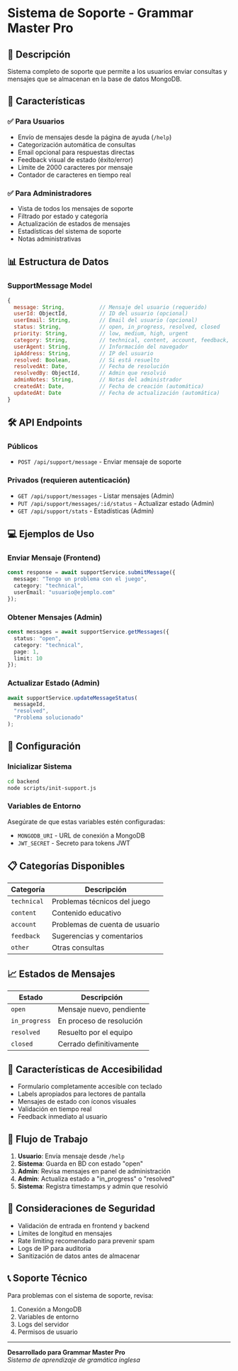 # Sistema de Soporte - Grammar Master Pro

## 📝 Descripción
Sistema completo de soporte que permite a los usuarios enviar consultas y mensajes que se almacenan en la base de datos MongoDB.

## 🚀 Características

### ✅ Para Usuarios
- Envío de mensajes desde la página de ayuda (`/help`)
- Categorización automática de consultas
- Email opcional para respuestas directas
- Feedback visual de estado (éxito/error)
- Límite de 2000 caracteres por mensaje
- Contador de caracteres en tiempo real

### ✅ Para Administradores
- Vista de todos los mensajes de soporte
- Filtrado por estado y categoría
- Actualización de estados de mensajes
- Estadísticas del sistema de soporte
- Notas administrativas

## 📊 Estructura de Datos

### SupportMessage Model
```javascript
{
  message: String,           // Mensaje del usuario (requerido)
  userId: ObjectId,          // ID del usuario (opcional)
  userEmail: String,         // Email del usuario (opcional)
  status: String,            // open, in_progress, resolved, closed
  priority: String,          // low, medium, high, urgent
  category: String,          // technical, content, account, feedback, other
  userAgent: String,         // Información del navegador
  ipAddress: String,         // IP del usuario
  resolved: Boolean,         // Si está resuelto
  resolvedAt: Date,          // Fecha de resolución
  resolvedBy: ObjectId,      // Admin que resolvió
  adminNotes: String,        // Notas del administrador
  createdAt: Date,           // Fecha de creación (automática)
  updatedAt: Date            // Fecha de actualización (automática)
}
```

## 🛠️ API Endpoints

### Públicos
- `POST /api/support/message` - Enviar mensaje de soporte

### Privados (requieren autenticación)
- `GET /api/support/messages` - Listar mensajes (Admin)
- `PUT /api/support/messages/:id/status` - Actualizar estado (Admin)
- `GET /api/support/stats` - Estadísticas (Admin)

## 💻 Ejemplos de Uso

### Enviar Mensaje (Frontend)
```typescript
const response = await supportService.submitMessage({
  message: "Tengo un problema con el juego",
  category: "technical",
  userEmail: "usuario@ejemplo.com"
});
```

### Obtener Mensajes (Admin)
```typescript
const messages = await supportService.getMessages({
  status: "open",
  category: "technical",
  page: 1,
  limit: 10
});
```

### Actualizar Estado (Admin)
```typescript
await supportService.updateMessageStatus(
  messageId, 
  "resolved", 
  "Problema solucionado"
);
```

## 🔧 Configuración

### Inicializar Sistema
```bash
cd backend
node scripts/init-support.js
```

### Variables de Entorno
Asegúrate de que estas variables estén configuradas:
- `MONGODB_URI` - URL de conexión a MongoDB
- `JWT_SECRET` - Secreto para tokens JWT

## 📋 Categorías Disponibles

| Categoría | Descripción |
|-----------|-------------|
| `technical` | Problemas técnicos del juego |
| `content` | Contenido educativo |
| `account` | Problemas de cuenta de usuario |
| `feedback` | Sugerencias y comentarios |
| `other` | Otras consultas |

## 📈 Estados de Mensajes

| Estado | Descripción |
|--------|-------------|
| `open` | Mensaje nuevo, pendiente |
| `in_progress` | En proceso de resolución |
| `resolved` | Resuelto por el equipo |
| `closed` | Cerrado definitivamente |

## 🎯 Características de Accesibilidad

- Formulario completamente accesible con teclado
- Labels apropiados para lectores de pantalla
- Mensajes de estado con íconos visuales
- Validación en tiempo real
- Feedback inmediato al usuario

## 🔄 Flujo de Trabajo

1. **Usuario**: Envía mensaje desde `/help`
2. **Sistema**: Guarda en BD con estado "open"
3. **Admin**: Revisa mensajes en panel de administración
4. **Admin**: Actualiza estado a "in_progress" o "resolved"
5. **Sistema**: Registra timestamps y admin que resolvió

## 🚨 Consideraciones de Seguridad

- Validación de entrada en frontend y backend
- Límites de longitud en mensajes
- Rate limiting recomendado para prevenir spam
- Logs de IP para auditoria
- Sanitización de datos antes de almacenar

## 📞 Soporte Técnico

Para problemas con el sistema de soporte, revisa:
1. Conexión a MongoDB
2. Variables de entorno
3. Logs del servidor
4. Permisos de usuario

---

**Desarrollado para Grammar Master Pro**  
*Sistema de aprendizaje de gramática inglesa*